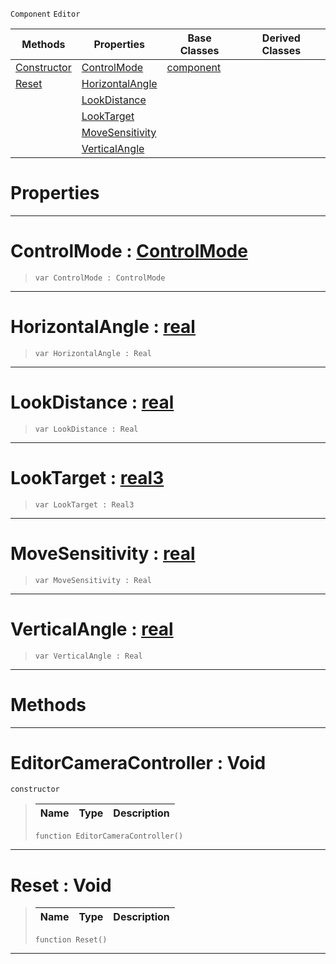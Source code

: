  `Component` `Editor`



|Methods|Properties|Base Classes|Derived Classes|
|---|---|---|---|
|[ Constructor](https://github.com/zeroengineteam/ZeroDocs/code_reference/class_reference/editorcameracontroller.markdown#editorcameracontroller-v)|[ ControlMode](https://github.com/zeroengineteam/ZeroDocs/code_reference/class_reference/editorcameracontroller.markdown#controlmode-zero-engine)|[component](https://github.com/zeroengineteam/ZeroDocs/code_reference/class_reference/component.markdown)| |
|[ Reset](https://github.com/zeroengineteam/ZeroDocs/code_reference/class_reference/editorcameracontroller.markdown#reset-void)|[ HorizontalAngle](https://github.com/zeroengineteam/ZeroDocs/code_reference/class_reference/editorcameracontroller.markdown#horizontalangle-zero-eng)| | |
| |[ LookDistance](https://github.com/zeroengineteam/ZeroDocs/code_reference/class_reference/editorcameracontroller.markdown#lookdistance-zero-engine)| | |
| |[ LookTarget](https://github.com/zeroengineteam/ZeroDocs/code_reference/class_reference/editorcameracontroller.markdown#looktarget-zero-engine-d)| | |
| |[ MoveSensitivity](https://github.com/zeroengineteam/ZeroDocs/code_reference/class_reference/editorcameracontroller.markdown#movesensitivity-zero-eng)| | |
| |[ VerticalAngle](https://github.com/zeroengineteam/ZeroDocs/code_reference/class_reference/editorcameracontroller.markdown#verticalangle-zero-engin)| | |


 #  Properties


---  
 #  ControlMode : [ControlMode](https://github.com/zeroengineteam/ZeroDocs/code_reference/enum_reference.markdown#controlmode)

> 
> ``` lang=cpp, name=Zilch
> var ControlMode : ControlMode


---  
 #  HorizontalAngle : [real](https://github.com/zeroengineteam/ZeroDocs/code_reference/zilch_base_types/real.markdown)

> 
> ``` lang=cpp, name=Zilch
> var HorizontalAngle : Real


---  
 #  LookDistance : [real](https://github.com/zeroengineteam/ZeroDocs/code_reference/zilch_base_types/real.markdown)

> 
> ``` lang=cpp, name=Zilch
> var LookDistance : Real


---  
 #  LookTarget : [real3](https://github.com/zeroengineteam/ZeroDocs/code_reference/zilch_base_types/real3.markdown)

> 
> ``` lang=cpp, name=Zilch
> var LookTarget : Real3


---  
 #  MoveSensitivity : [real](https://github.com/zeroengineteam/ZeroDocs/code_reference/zilch_base_types/real.markdown)

> 
> ``` lang=cpp, name=Zilch
> var MoveSensitivity : Real


---  
 #  VerticalAngle : [real](https://github.com/zeroengineteam/ZeroDocs/code_reference/zilch_base_types/real.markdown)

> 
> ``` lang=cpp, name=Zilch
> var VerticalAngle : Real


---  
 #  Methods


---  
 #  EditorCameraController : Void

 `constructor`

> 
> |Name|Type|Description|
> |---|---|---|
> ``` lang=cpp, name=Zilch
> function EditorCameraController()
> ``` 


---  
 #  Reset : Void

> 
> |Name|Type|Description|
> |---|---|---|
> ``` lang=cpp, name=Zilch
> function Reset()
> ``` 


---  
 

 